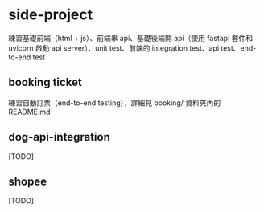 # side-project

練習基礎前端（html + js）、前端串 api、基礎後端開 api（使用 fastapi 套件和 uvicorn 啟動 api server）、unit test、前端的 integration test、api test、end-to-end test

## booking ticket

練習自動訂票（end-to-end testing），詳細見 booking/ 資料夾內的 README.md

## dog-api-integration

[TODO]

## shopee

[TODO]
